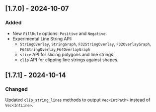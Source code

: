 ## [1.7.0] - 2024-10-07
### Added
- New `FillRule` options: `Positive` and `Negative`.
- Experimental Line String API:
    - `StringOverlay`, `StringGraph`, `F32StringOverlay`, `F32OverlayGraph`, `F64StringOverlay`,`F64OverlayGraph`
    - `slice` API for slicing polygons and line strings.
    - `clip` API for clipping line strings against shapes.

## [1.7.1] - 2024-10-14
### Changed

Updated `clip_string_lines` methods to output `Vec<IntPath>` instead of `Vec<IntLine>`.
